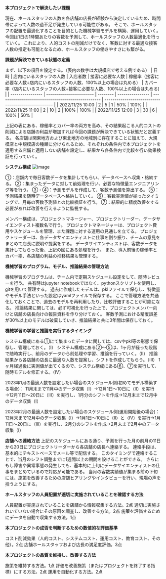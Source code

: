 **本プロジェクトで解決したい課題**

現在、ホールスタッフの人数を各店舗の店長が経験から決定しているため、時間帯によって人数の過不足が発生している可能性がある。
そこで、ホールスタッフの配置を最適化することを目的とした機械学習モデルを構築、運用していく。
今回は1日の1時間あたりの客数を予測して、ホールスタッフの人数最適化を行っていく。
これにより、人的コストの削減だけでなく、客数に対する最適な接客人数の推定も可能となるため、ホールスタッフの働きやすさにも繋がる。


**課題が解決できている状態の定義**

まず、以下の項目を設定する。（表内の数字は大規模店で考える例である）
| 日時             | 店内にいるスタッフの人数 | 入店者数 | 接客に必要な人数 | 稼働率（接客に必要な人数÷店内にいるスタッフの人数、100%以上の場合は丸める） | カバー率（店内にいるスタッフの人数÷接客に必要な人数、100%以上の場合は丸める) | 
| ---------------- | ------------------------ | -------- | ---------------- | --------------------------------------------------- | ---------------------------------------------------- | 
| 2022/11/25 10:00 | 2                        | 5        | 1                | 50%                                                 | 100%                                                 | 
| 2022/11/25 11:00 | 2                        | 10       | 2                | 100%                                                | 100%                                                 | 
| 2022/11/25 12:00 | 3                        | 30       | 6                | 100%                                                | 50%                                                  | 

上記の表にある、稼働率とカバー率の両方を高め、その結果起こる人的コストの削減による店舗の利益が増加すれば今回の課題が解決できている状態だと定義する。
各店舗は関東地方および東北地方の地域別に存在することに加えて、大規模店と中規模店の種類に分けられるため、それぞれの条件内で本プロジェクトを適用する店舗と適用しない店舗を設定し、結果から各条件内で比較を行い効果検証を行っていく。

**システム構成**
![image](https://user-images.githubusercontent.com/113179618/204151652-00973f9f-95b9-4b04-90c4-bc0ed3a03ce7.png)

①：店舗内で毎日客数データを集計してもらい、データベースへ収集・格納する。
②：集まったデータに対して前処理を行い、必要な特徴量エンジニアリング等を行う。
③・④：予測モデルを作成して、客数予測値を算出する。
⑤：予測結果を随時データベースへ格納していく。
⑥：客数実測値が揃ったタイミングで、月毎の客数予測値との比較検証を行う。
⑦：結果的に精度改善をする必要があれば改善を行えるように監視する。

メンバー構成は、プロジェクトマネージャー、プロジェクトリーダー、データサイエンティスト複数名で行う。
プロジェクトマネージャーは、プロジェクト費用やスケジュールを管理、また課題に対する運用の見通しを立てる。
プロジェクトリーダーは、各データサイエンティストに仕事を割り振り、チームの意見をまとめて店長に説明や提案をする。
データサイエンティストは、客数データを集計してもらった後、上記の図にある処理を行う。
また、導入前後の稼働率とカバー率、各店舗の利益の推移結果も管理する。


**機械学習のプログラム、モデル、推論結果の管理方法**

機械学習のプログラムは、チーム内で定期スケジュール設定をして、随時レビューを行う。
共有時はjupyter notebookではなく、pythonスクリプトを使用し、gitを用いて管理する。
過去に作成したモデルは、pklファイルで保存し、特徴量やモデル手法といった設定はyamlファイルで保存する。
ここで管理方法を共通化しておくことで、過去のモデルを再利用したり、比較評価することが可能になる。
推論結果に関しては、必ず可視化を行った上で、プロジェクトメンバー向けと店舗の店長向けの報告資料を作り分けておく。
客数予測における精度誤差が30%以上のモデルは破棄していき、推論結果と共に3年間は保存しておく。


**機械学習の学習と推論を実行するタイミング**

システム構成にある①にて集まったデータに関しては、csvやpkl等の形態で保存し、管理しておく。（Ⅰ）
システム構成にある②〜⑤は、1ヶ月が経った段階で随時実行し、前月のデータから前処理や学習、推論を行っていく。（Ⅱ）
推論結果から各店舗の店長に最適な人数を提案し、シフトを作成してもらう。（Ⅲ）
1ヶ月経過後に実測値が出てくるので、システム構成にある⑥、⑦を実行して、随時モデルを修正する。（Ⅳ）

2023年1月の最適人数を設定したい場合のスケジュール例(初めてモデル構築する場合)：
11月末まで11月中のデータ収集（Ⅰ）→12月1日〜10日に（Ⅱ）を実行→12月11日〜20日に（Ⅲ）を実行し、1月分のシフトを作成→12月末まで12月中のデータ収集（Ⅰ）

2023年2月の最適人数を設定したい場合のスケジュール例(運用開始後の場合)：
12月末まで12月中のデータ収集（Ⅰ）→1月1日〜10日に（Ⅱ）と（Ⅳ）を実行→1月11日〜20日に（Ⅲ）を実行し、2月分のシフトを作成→2月末まで2月中のデータ収集（Ⅰ）


**店舗への連絡方法**
上記のスケジュールにある通り、予測を行った月の前月の11日から20日にプロジェクトリーダーから各店舗の店長へ連絡する。
連絡手段は、基本的にテキストベースでメール等で配信する。
このタイミングで連絡することで、当月のシフト調整までに1週間以上の期間を設けることができる。
さらにもし障害や異常事態の発生しても、基本的に上旬にデータサイエンティストの仕事をまとめているので対応が可能である。
当月の客数実績値が集まる前の下旬には、施策を改善するための店舗ヒアリングやインタビューを行い、現場の声を拾うようにする。


**ホールスタッフの人員配置が適切に実施されていることを確認する方法**


人員配置が実施されていることを店舗から情報収集する方法。2点
適切に実施されいていない場合にその原因を調査し、改善する方法。2点
施策を評価するためにデータを自動で収集する方法。1点


**本プロジェクトの成否を判断するための数値的な評価基準**

コスト削減効果（人的コスト、システムコスト、運用コスト、教育コスト、その他）。2点
店舗ホールスタッフおよび店長の満足度評価。3点


**本プロジェクトの品質を維持し、改善する方法**

施策を維持する方法。1点
評価を改善施策（またはプロジェクトを終了する指標）にする方法。2点
運用を自動化する方法。2点




